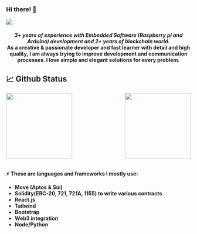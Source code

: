 ### Hi there! 👋


![](https://komarev.com/ghpvc/?username=0xAli0&color=yellow)



<h4 align="center">
  <i><b>3+ years of experience with Embedded Software (Raspberry pi and Arduino) development and 2+ years of blockchain world.</i>
<br />
As a creative & passionate developer and fast learner with detail and high quality, I am always trying to improve development and communication processes. I love simple and elegant solutions for every problem.
<br />
</h4>
  
## 📈 Github Status


<img align="" height="180px" src="https://github-readme-stats.vercel.app/api/top-langs/?username=ahmetcarrdak&exclude_repo=ahmetcarrdak.github.io,free-for-dev&layout=compact&langs_count=8&theme=radical">
<img align="right" height="180px" src="https://github-readme-stats.vercel.app/api?username=ahmetcarrdak&sshow_icons=true&theme=radical&count_private=true">

<br />
<br />

⚡ These are languages and frameworks I mostly use:

- Move (Aptos & Sui)
- Solidity(ERC-20, 721, 721A, 1155) to write various contracts
- React.js
- Tailwind
- Bootstrap
- Web3 integration
- Node/Python
